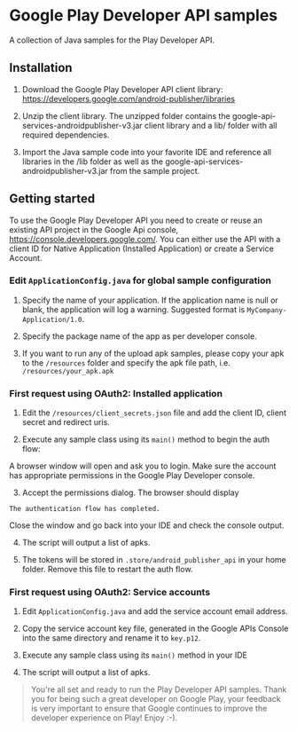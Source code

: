 # Google Play Developer API samples

A collection of Java samples for the Play Developer API.

## Installation

1. Download the Google Play Developer API client library:
https://developers.google.com/android-publisher/libraries

2. Unzip the client library. The unzipped folder contains the
google-api-services-androidpublisher-v3.jar client library and a lib/ folder with all required
dependencies.

3. Import the Java sample code into your favorite IDE and reference all libraries in the /lib folder
as well as the google-api-services-androidpublisher-v3.jar from the sample project.

## Getting started
To use the Google Play Developer API you need to create or reuse an existing API project in the
Google Api console, https://console.developers.google.com/. You can either use the API with a client
ID for Native Application (Installed Application) or create a Service Account.

### Edit `ApplicationConfig.java` for global sample configuration

1. Specify the name of your application. If the application name is null or blank, the application
will log a warning. Suggested format is `MyCompany-Application/1.0`.

2. Specify the package name of the app as per developer console.

3. If you want to run any of the upload apk samples, please copy your apk to the `/resources` folder
and specify the apk file path, i.e. `/resources/your_apk.apk`

### First request using OAuth2: Installed application

1. Edit the `/resources/client_secrets.json` file and add the client ID, client secret and redirect
uris.

2. Execute any sample class using its `main()` method to begin the auth flow:

  A browser window will open and ask you to login. Make sure the account has
  appropriate permissions in the Google Play Developer console.

3. Accept the permissions dialog. The browser should display

  `The authentication flow has completed.`

  Close the window and go back into your IDE and check the console output.

4. The script will output a list of apks.

5. The tokens will be stored in `.store/android_publisher_api` in your home folder. Remove this file
to restart the auth flow.


### First request using OAuth2: Service accounts

1. Edit `ApplicationConfig.java` and add the service account email
address.

2. Copy the service account key file, generated in the Google APIs Console into
the same directory and rename it to `key.p12`.

3. Execute any sample class using its `main()` method in your IDE

4. The script will output a list of apks.


> You're all set and ready to run the Play Developer API samples.
Thank you for being such a great developer on Google Play, your feedback is very important to ensure
that Google continues to improve the developer experience on Play! Enjoy :-).

